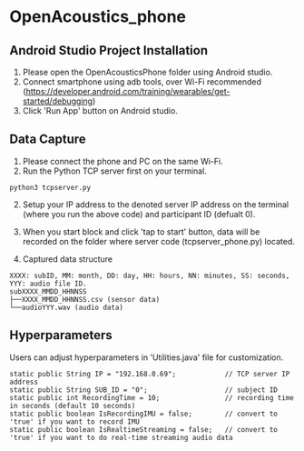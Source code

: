 # OpenAcoustics_phone

## Android Studio Project Installation
1. Please open the OpenAcousticsPhone folder using Android studio. 
2. Connect smartphone using adb tools, over Wi-Fi recommended (https://developer.android.com/training/wearables/get-started/debugging)
3. Click 'Run App' button on Android studio.

## Data Capture
1. Please connect the phone and PC on the same Wi-Fi.  
2. Run the Python TCP server first on your terminal.  
```
python3 tcpserver.py
```

2. Setup your IP address to the denoted server IP address on the terminal (where you run the above code) and participant ID (defualt 0).

3. When you start block and click 'tap to start' button, data will be recorded on the folder where server code (tcpserver_phone.py) located.

4. Captured data structure
```
XXXX: subID, MM: month, DD: day, HH: hours, NN: minutes, SS: seconds, YYY: audio file ID.   
subXXXX_MMDD_HHNNSS
├──XXXX_MMDD_HHNNSS.csv (sensor data)
└──audioYYY.wav (audio data)
```

## Hyperparameters
Users can adjust hyperparameters in 'Utilities.java' file for customization.
```
static public String IP = "192.168.0.69";            // TCP server IP address
static public String SUB_ID = "0";                   // subject ID
static public int RecordingTime = 10;                // recording time in seconds (default 10 seconds)
static public boolean IsRecordingIMU = false;        // convert to 'true' if you want to record IMU
static public boolean IsRealtimeStreaming = false;   // convert to 'true' if you want to do real-time streaming audio data
```
